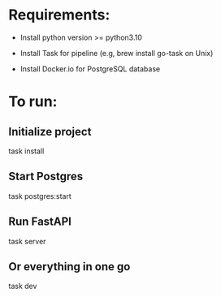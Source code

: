 # Requirements:

- Install python version >= python3.10

- Install Task for pipeline (e.g, brew install go-task on Unix)

- Install Docker.io for PostgreSQL database

# To run:
## Initialize project

task install

## Start Postgres

task postgres:start

## Run FastAPI

task server

## Or everything in one go

task dev